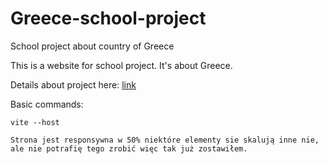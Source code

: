# Greece-school-project

School project about country of Greece

This is a website for school project. It's about Greece.

Details about project here: [link](https://tzndgeu.sharepoint.com/:b:/s/1pa-Stronyinternetowe/EVQD5bmmL-ZBuwDA-hpzLWgBC-EM4wK6mJ-FJZ2dojV0Mg?e=F1LfBa)

Basic commands:

```
vite --host
```

```
Strona jest responsywna w 50% niektóre elementy sie skalują inne nie, ale nie potrafię tego zrobić więc tak już zostawiłem.
```
